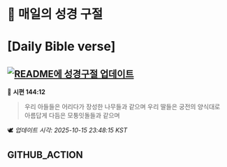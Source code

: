 # 🙏 매일의 성경 구절
# [Daily Bible verse]
## [![README에 성경구절 업데이트](https://github.com/DONGSUKA/first_test/actions/workflows/update-readme-bible.yml/badge.svg)](https://github.com/DONGSUKA/first_test/actions/workflows/update-readme-bible.yml)
<!-- START_BIBLE_VERSE -->
📖 **시편 144:12**
> 우리 아들들은 어리다가 장성한 나무들과 같으며 우리 딸들은 궁전의 양식대로 아름답게 다듬은 모퉁잇돌들과 같으며

🕊️ _업데이트 시각: 2025-10-15 23:48:15 KST_
  <!-- END_BIBLE_VERSE -->
## GITHUB_ACTION

